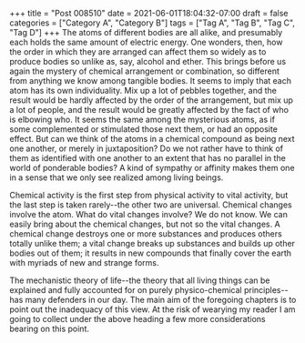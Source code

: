 +++
title = "Post 008510"
date = 2021-06-01T18:04:32-07:00
draft = false
categories = ["Category A", "Category B"]
tags = ["Tag A", "Tag B", "Tag C", "Tag D"]
+++
The atoms of different bodies are all alike, and presumably each holds the same amount of electric energy. One wonders, then, how the order in which they are arranged can affect them so widely as to produce bodies so unlike as, say, alcohol and ether. This brings before us again the mystery of chemical arrangement or combination, so different from anything we know among tangible bodies. It seems to imply that each atom has its own individuality. Mix up a lot of pebbles together, and the result would be hardly affected by the order of the arrangement, but mix up a lot of people, and the result would be greatly affected by the fact of who is elbowing who. It seems the same among the mysterious atoms, as if some complemented or stimulated those next them, or had an opposite effect. But can we think of the atoms in a chemical compound as being next one another, or merely in juxtaposition? Do we not rather have to think of them as identified with one another to an extent that has no parallel in the world of ponderable bodies? A kind of sympathy or affinity makes them one in a sense that we only see realized among living beings.

Chemical activity is the first step from physical activity to vital activity, but the last step is taken rarely--the other two are universal. Chemical changes involve the atom. What do vital changes involve? We do not know. We can easily bring about the chemical changes, but not so the vital changes. A chemical change destroys one or more substances and produces others totally unlike them; a vital change breaks up substances and builds up other bodies out of them; it results in new compounds that finally cover the earth with myriads of new and strange forms.

The mechanistic theory of life--the theory that all living things can be explained and fully accounted for on purely physico-chemical principles--has many defenders in our day. The main aim of the foregoing chapters is to point out the inadequacy of this view. At the risk of wearying my reader I am going to collect under the above heading a few more considerations bearing on this point.
